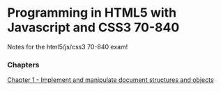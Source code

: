 # Programming in HTML5 with Javascript and CSS3 70-840
Notes for the html5/js/css3 70-840 exam!

### Chapters

[Chapter 1 - Implement and manipulate document structures and objects](chapters/1-implement-and-manipulate-dom/chapter-1-notes.md)

